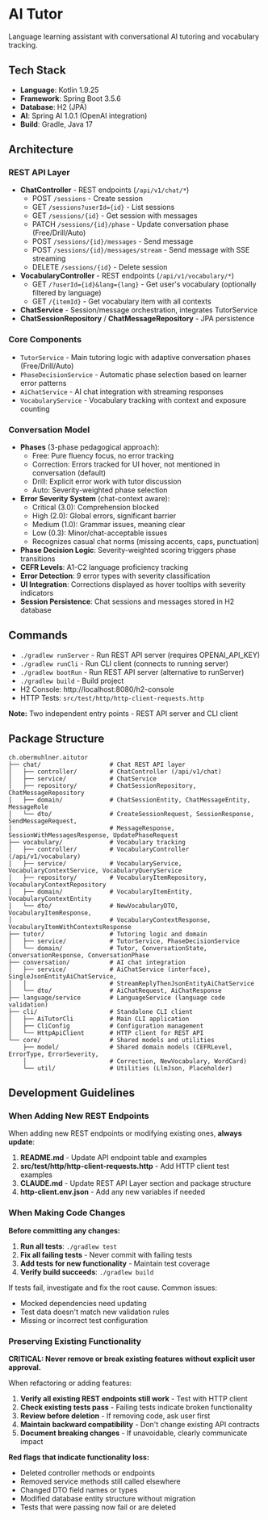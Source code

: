 # AI Tutor

Language learning assistant with conversational AI tutoring and vocabulary tracking.

## Tech Stack
- **Language**: Kotlin 1.9.25
- **Framework**: Spring Boot 3.5.6
- **Database**: H2 (JPA)
- **AI**: Spring AI 1.0.1 (OpenAI integration)
- **Build**: Gradle, Java 17

## Architecture

### REST API Layer
- **ChatController** - REST endpoints (`/api/v1/chat/*`)
  - POST `/sessions` - Create session
  - GET `/sessions?userId={id}` - List sessions
  - GET `/sessions/{id}` - Get session with messages
  - PATCH `/sessions/{id}/phase` - Update conversation phase (Free/Drill/Auto)
  - POST `/sessions/{id}/messages` - Send message
  - POST `/sessions/{id}/messages/stream` - Send message with SSE streaming
  - DELETE `/sessions/{id}` - Delete session
- **VocabularyController** - REST endpoints (`/api/v1/vocabulary/*`)
  - GET `/?userId={id}&lang={lang}` - Get user's vocabulary (optionally filtered by language)
  - GET `/{itemId}` - Get vocabulary item with all contexts
- **ChatService** - Session/message orchestration, integrates TutorService
- **ChatSessionRepository** / **ChatMessageRepository** - JPA persistence

### Core Components
- `TutorService` - Main tutoring logic with adaptive conversation phases (Free/Drill/Auto)
- `PhaseDecisionService` - Automatic phase selection based on learner error patterns
- `AiChatService` - AI chat integration with streaming responses
- `VocabularyService` - Vocabulary tracking with context and exposure counting

### Conversation Model
- **Phases** (3-phase pedagogical approach):
  - Free: Pure fluency focus, no error tracking
  - Correction: Errors tracked for UI hover, not mentioned in conversation (default)
  - Drill: Explicit error work with tutor discussion
  - Auto: Severity-weighted phase selection
- **Error Severity System** (chat-context aware):
  - Critical (3.0): Comprehension blocked
  - High (2.0): Global errors, significant barrier
  - Medium (1.0): Grammar issues, meaning clear
  - Low (0.3): Minor/chat-acceptable issues
  - Recognizes casual chat norms (missing accents, caps, punctuation)
- **Phase Decision Logic**: Severity-weighted scoring triggers phase transitions
- **CEFR Levels**: A1-C2 language proficiency tracking
- **Error Detection**: 9 error types with severity classification
- **UI Integration**: Corrections displayed as hover tooltips with severity indicators
- **Session Persistence**: Chat sessions and messages stored in H2 database

## Commands
- `./gradlew runServer` - Run REST API server (requires OPENAI_API_KEY)
- `./gradlew runCli` - Run CLI client (connects to running server)
- `./gradlew bootRun` - Run REST API server (alternative to runServer)
- `./gradlew build` - Build project
- H2 Console: http://localhost:8080/h2-console
- HTTP Tests: `src/test/http/http-client-requests.http`

**Note:** Two independent entry points - REST API server and CLI client

## Package Structure
```
ch.obermuhlner.aitutor
├── chat/                   # Chat REST API layer
│   ├── controller/         # ChatController (/api/v1/chat)
│   ├── service/            # ChatService
│   ├── repository/         # ChatSessionRepository, ChatMessageRepository
│   ├── domain/             # ChatSessionEntity, ChatMessageEntity, MessageRole
│   └── dto/                # CreateSessionRequest, SessionResponse, SendMessageRequest,
│                           # MessageResponse, SessionWithMessagesResponse, UpdatePhaseRequest
├── vocabulary/             # Vocabulary tracking
│   ├── controller/         # VocabularyController (/api/v1/vocabulary)
│   ├── service/            # VocabularyService, VocabularyContextService, VocabularyQueryService
│   ├── repository/         # VocabularyItemRepository, VocabularyContextRepository
│   ├── domain/             # VocabularyItemEntity, VocabularyContextEntity
│   └── dto/                # NewVocabularyDTO, VocabularyItemResponse,
│                           # VocabularyContextResponse, VocabularyItemWithContextsResponse
├── tutor/                  # Tutoring logic and domain
│   ├── service/            # TutorService, PhaseDecisionService
│   └── domain/             # Tutor, ConversationState, ConversationResponse, ConversationPhase
├── conversation/           # AI chat integration
│   ├── service/            # AiChatService (interface), SingleJsonEntityAiChatService,
│   │                       # StreamReplyThenJsonEntityAiChatService
│   └── dto/                # AiChatRequest, AiChatResponse
├── language/service        # LanguageService (language code validation)
├── cli/                    # Standalone CLI client
│   ├── AiTutorCli          # Main CLI application
│   ├── CliConfig           # Configuration management
│   └── HttpApiClient       # HTTP client for REST API
└── core/                   # Shared models and utilities
    ├── model/              # Shared domain models (CEFRLevel, ErrorType, ErrorSeverity,
    │                       # Correction, NewVocabulary, WordCard)
    └── util/               # Utilities (LlmJson, Placeholder)
```

## Development Guidelines

### When Adding New REST Endpoints
When adding new REST endpoints or modifying existing ones, **always update**:
1. **README.md** - Update API endpoint table and examples
2. **src/test/http/http-client-requests.http** - Add HTTP client test examples
3. **CLAUDE.md** - Update REST API Layer section and package structure
4. **http-client.env.json** - Add any new variables if needed

### When Making Code Changes
**Before committing any changes:**
1. **Run all tests**: `./gradlew test`
2. **Fix all failing tests** - Never commit with failing tests
3. **Add tests for new functionality** - Maintain test coverage
4. **Verify build succeeds**: `./gradlew build`

If tests fail, investigate and fix the root cause. Common issues:
- Mocked dependencies need updating
- Test data doesn't match new validation rules
- Missing or incorrect test configuration

### Preserving Existing Functionality
**CRITICAL: Never remove or break existing features without explicit user approval.**

When refactoring or adding features:
1. **Verify all existing REST endpoints still work** - Test with HTTP client
2. **Check existing tests pass** - Failing tests indicate broken functionality
3. **Review before deletion** - If removing code, ask user first
4. **Maintain backward compatibility** - Don't change existing API contracts
5. **Document breaking changes** - If unavoidable, clearly communicate impact

**Red flags that indicate functionality loss:**
- Deleted controller methods or endpoints
- Removed service methods still called elsewhere
- Changed DTO field names or types
- Modified database entity structure without migration
- Tests that were passing now fail or are deleted